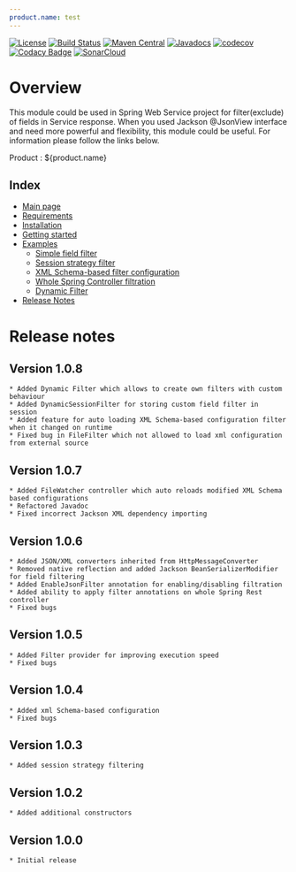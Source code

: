 ```yaml
---
product.name: test
---
```


[![License](https://img.shields.io/badge/License-Apache%202.0-blue.svg)](https://opensource.org/licenses/Apache-2.0)
[![Build Status](https://travis-ci.org/rkonovalov/jsonignore.svg?branch=master)](https://travis-ci.org/rkonovalov/jsonignore)
[![Maven Central](https://maven-badges.herokuapp.com/maven-central/com.github.rkonovalov/json-ignore/badge.svg?style=blue)](https://search.maven.org/search?q=a:json-ignore)
[![Javadocs](https://www.javadoc.io/badge/com.github.rkonovalov/json-ignore.svg)](https://www.javadoc.io/doc/com.github.rkonovalov/json-ignore)
[![codecov](https://codecov.io/gh/rkonovalov/jsonignore/branch/master/graph/badge.svg)](https://codecov.io/gh/rkonovalov/jsonignore)
[![Codacy Badge](https://api.codacy.com/project/badge/Grade/a0133be1929145eabe7d50217587b896)](https://www.codacy.com/app/rkonovalov/jsonignore?utm_source=github.com&amp;utm_medium=referral&amp;utm_content=rkonovalov/jsonignore&amp;utm_campaign=Badge_Grade)
[![SonarCloud](https://sonarcloud.io/api/project_badges/measure?project=rkonovalov_jsonignore&metric=alert_status)](https://sonarcloud.io/dashboard?id=rkonovalov_jsonignore)

# Overview
This module could be used in Spring Web Service project for filter(exclude) of fields in Service response.
When you used Jackson @JsonView interface and need more powerful and flexibility, this module could be useful.
For information please follow the links below.

Product : ${product.name}

## Index
* [Main page](https://rkonovalov.github.io/projects/jsonignore/1.0.7/)
* [Requirements](https://rkonovalov.github.io/projects/jsonignore/1.0.7/requirements/)
* [Installation](https://rkonovalov.github.io/projects/jsonignore/1.0.7/installation/)
* [Getting started](https://rkonovalov.github.io/projects/jsonignore/1.0.7/getting-started/)
* [Examples](https://rkonovalov.github.io/projects/jsonignore/1.0.7/examples/)
  * [Simple field filter](https://rkonovalov.github.io/projects/jsonignore/1.0.7/examples/filter-field/)  
  * [Session strategy filter](https://rkonovalov.github.io/projects/jsonignore/1.0.7/examples/filter-strategy/) 
  * [XML Schema-based filter configuration](https://rkonovalov.github.io/projects/jsonignore/1.0.7/examples/filter-file/)
  * [Whole Spring Controller filtration](https://rkonovalov.github.io/projects/jsonignore/1.0.7/examples/filter-controller/)
  * [Dynamic Filter](https://rkonovalov.github.io/projects/jsonignore/1.0.7/examples/filter-dynamic/)
* [Release Notes](https://rkonovalov.github.io/projects/jsonignore/1.0.7/release-notes/)

# Release notes

## Version 1.0.8
    * Added Dynamic Filter which allows to create own filters with custom behaviour
    * Added DynamicSessionFilter for storing custom field filter in session
    * Added feature for auto loading XML Schema-based configuration filter when it changed on runtime
    * Fixed bug in FileFilter which not allowed to load xml configuration from external source
      
    
## Version 1.0.7
    * Added FileWatcher controller which auto reloads modified XML Schema based configurations
    * Refactored Javadoc
    * Fixed incorrect Jackson XML dependency importing

## Version 1.0.6
    * Added JSON/XML converters inherited from HttpMessageConverter
    * Removed native reflection and added Jackson BeanSerializerModifier for field filtering
    * Added EnableJsonFilter annotation for enabling/disabling filtration
    * Added ability to apply filter annotations on whole Spring Rest controller
    * Fixed bugs

## Version 1.0.5
    * Added Filter provider for improving execution speed
    * Fixed bugs 

## Version 1.0.4
    * Added xml Schema-based configuration
    * Fixed bugs 

## Version 1.0.3
    * Added session strategy filtering

## Version 1.0.2
    * Added additional constructors

## Version 1.0.0
    * Initial release
